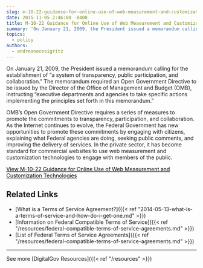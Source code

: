 ```yaml
---
slug: m-10-22-guidance-for-online-use-of-web-measurement-and-customization-technologies
date: 2015-11-05 2:46:00 -0400
title: M-10-22 Guidance for Online Use of Web Measurement and Customization Technologies
summary: 'On January 21, 2009, the President issued a memorandum calling for the establishment of &ldquo;a system of transparency, public participation, and collaboration.&rdquo; The memorandum required an Open Government Directive to be issued by the Director of the Office of Management and Budget (OMB), instructing &ldquo;executive departments and agencies to take specific actions implementing the principles'
topics:
  - policy
authors:
  - andreanocesigritz
---
```


On January 21, 2009, the President issued a memorandum calling for the establishment of “a system of transparency, public participation, and collaboration.” The memorandum required an Open Government Directive to be issued by the Director of the Office of Management and Budget (OMB), instructing “executive departments and agencies to take specific actions implementing the principles set forth in this memorandum.”

OMB’s Open Government Directive requires a series of measures to promote the commitments to transparency, participation, and collaboration. As the Internet continues to evolve, the Federal Government has new opportunities to promote these commitments by engaging with citizens, explaining what Federal agencies are doing, seeking public comments, and improving the delivery of services. In the private sector, it has become standard for commercial websites to use web measurement and customization technologies to engage with members of the public.

<a class="button" style="color: #000000" href="https://www.whitehouse.gov/sites/whitehouse.gov/files/omb/memoranda/2010/m10-22.pdf">View M-10-22 Guidance for Online Use of Web Measurement and Customization Technologies</a><a><br /> </a>

## Related Links

  * [What is a Terms of Service Agreement?]({{< ref "2014-05-13-what-is-a-terms-of-service-and-how-do-i-get-one.md" >}})
  * [Information on Federal Compatible Terms of Service]({{< ref "/resources/federal-compatible-terms-of-service-agreements.md" >}})
  * [List of Federal Terms of Service Agreements]({{< ref "/resources/federal-compatible-terms-of-service-agreements.md" >}})

 

* * *

 

See more [DigitalGov Resources]({{< ref "/resources" >}})
